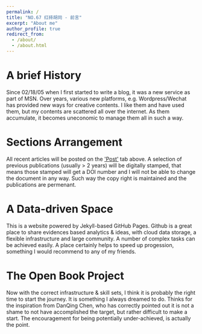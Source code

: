 ```yaml
---
permalink: /
title: "NO.67 红砖胡同 - 前言"
excerpt: "About me"
author_profile: true
redirect_from: 
  - /about/
  - /about.html
---
```


A brief History
======
Since 02/18/05 when I first started to write a blog, it was a new service as part of MSN. Over years, various new platforms, e.g. Wordpress/Wechat has provided new ways for creative contents. I like them and have used them, but my contents are scattered all over the internet. As them accumulate, it becomes uneconomic to manage them all in such a way.


Sections Arrangement
======
All recent articles will be posted on the ['Post'](/year-archive/) tab above. A selection of previous publications (usually > 2 years) will be digitally stamped, that means those stamped will get a DOI number and I will not be able to change the document in any way. Such way the copy right is maintained and the publications are permenant. 


A Data-driven Space 
======
This is a website powered by Jekyll-based GitHub Pages. Github is a great place to share evidences based analytics & ideas, with cloud data storage, a flexible infrastructure and large community. A number of complex tasks can be achieved easily. A place certainly helps to speed up progession, something I would recommend to any of my friends.


The Open Book Project
======
Now with the correct infrastructure & skill sets, I think it is probably the right time to start the journey. It is something I always dreamed to do. Thinks for the inspiration from DanQing Chen, who has correctly pointed out it is not a shame to not have accomplished the target, but rather difficult to make a start. The encouragement for being potentially under-achieved, is actually the point. 

